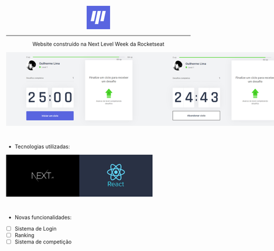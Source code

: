 <p align="center">
  <img src="https://github.com/SirGuiL/moveit/blob/main/public/favicon.png?raw=true">
</p><hr>
<p align="center">Website construído na Next Level Week da Rocketseat </p>

<div style="display: flex;" align="center">
  <img src="https://github.com/SirGuiL/moveit/blob/main/public/prints/img1.png?raw=true" width="400px">
  <img src="https://github.com/SirGuiL/moveit/blob/main/public/prints/img2.png?raw=true" width="400px">
  <img src="https://github.com/SirGuiL/moveit/blob/main/public/prints/img3.png?raw=true" width="400px">
  <img src="https://github.com/SirGuiL/moveit/blob/main/public/prints/img4.png?raw=true" width="400px">
</div>
<br><br>

- Tecnologias utilizadas:
<div style="display: flex;">
  <img src="/public/prints/nextjs.png" width="200px">
  <img src="/public/prints/react.jpg" width="200px">
</div>
<br><br>

- Novas funcionalidades:
- [ ] Sistema de Login
- [ ] Ranking
- [ ] Sistema de competição
